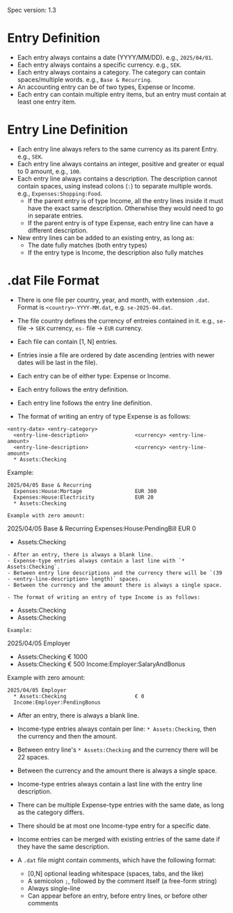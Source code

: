 Spec version: 1.3

# Entry Definition

- Each entry always contains a date (YYYY/MM/DD). e.g., `2025/04/01`.
- Each entry always contains a specific currency. e.g., `SEK`.
- Each entry always contains a category. The category can contain spaces/multiple words. e.g., `Base & Recurring`.
- An accounting entry can be of two types, Expense or Income.
- Each entry can contain multiple entry items, but an entry must contain at least one entry item.

# Entry Line Definition

- Each entry line always refers to the same currency as its parent Entry. e.g., `SEK`.
- Each entry line always contains an integer, positive and greater or equal to 0 amount, e.g., `100`.
- Each entry line always contains a description. The description cannot contain spaces, using instead colons (`:`) to separate multiple words. e.g., `Expenses:Shopping:Food`.
  - If the parent entry is of type Income, all the entry lines inside it must have the exact same description. Otherwhise they would need to go in separate entries.
  - If the parent entry is of type Expense, each entry line can have a different description.
- New entry lines can be added to an existing entry, as long as:
  - The date fully matches (both entry types)
  - If the entry type is Income, the description also fully matches


# .dat File Format

- There is one file per country, year, and month, with extension `.dat`. Format is `<country>-YYYY-MM.dat`, e.g. `se-2025-04.dat`.
- The file country defines the currency of entreies contained in it. e.g., `se-` file -> `SEK` currency, `es-` file -> `EUR` currency.
- Each file can contain [1, N] entries.
- Entries insie a file are ordered by date ascending (entries with newer dates will be last in the file).
- Each entry can be of either type: Expense or Income.
- Each entry follows the entry definition.
- Each entry line follows the entry line definition.

- The format of writing an entry of type Expense is as follows:
```
<entry-date> <entry-category>
  <entry-line-description>               <currency> <entry-line-amount>
  <entry-line-description>               <currency> <entry-line-amount>
  * Assets:Checking

```
Example:
```
2025/04/05 Base & Recurring
  Expenses:House:Mortage                 EUR 300
  Expenses:House:Electricity             EUR 20
  * Assets:Checking

Example with zero amount:
```
2025/04/05 Base & Recurring
  Expenses:House:PendingBill             EUR 0
  * Assets:Checking

```
- After an entry, there is always a blank line.
- Expense-type entries always contain a last line with `* Assets:Checking`.
- Between entry line descriptions and the currency there will be `(39 - <entry-line-description> length)` spaces.
- Between the currency and the amount there is always a single space.

- The format of writing an entry of type Income is as follows:
```
<entry-date> <entry-category>
  * Assets:Checking                      <currency> <entry-line-amount>
  * Assets:Checking                      <currency> <entry-line-amount>
  <entry-line-description>

```
Example:
```
2025/04/05 Employer
  * Assets:Checking                      € 1000
  * Assets:Checking                      € 500
  Income:Employer:SalaryAndBonus

Example with zero amount:
```
2025/04/05 Employer
  * Assets:Checking                      € 0
  Income:Employer:PendingBonus

```
- After an entry, there is always a blank line.
- Income-type entries always contain per line: `* Assets:Checking`, then the currency and then the amount.
- Between entry line's `* Assets:Checking` and the currency there will be 22 spaces.
- Between the currency and the amount there is always a single space.
- Income-type entries always contain a last line with the entry line description.
- There can be multiple Expense-type entries with the same date, as long as the category differs.
- There should be at most one Income-type entry for a specific date.
- Income entries can be merged with existing entries of the same date if they have the same description.

- A `.dat` file might contain comments, which have the following format:
  - [0,N] optional leading whitespace (spaces, tabs, and the like)
  - A semicolon `;`, followed by the comment itself (a free-form string)
  - Always single-line
  - Can appear before an entry, before entry lines, or before other comments
